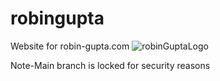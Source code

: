 # robingupta
Website for robin-gupta.com
![robinGuptaLogo](https://github.com/smilinrobin/robingupta/assets/7482112/7159f79f-0b2a-4051-a90d-08a5e3a6fcd4)

Note-Main branch is locked for security reasons
